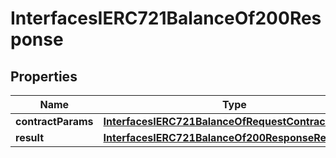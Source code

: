 
# InterfacesIERC721BalanceOf200Response

## Properties
Name | Type | Description | Notes
------------ | ------------- | ------------- | -------------
**contractParams** | [**InterfacesIERC721BalanceOfRequestContractParams**](InterfacesIERC721BalanceOfRequestContractParams.md) |  | 
**result** | [**InterfacesIERC721BalanceOf200ResponseResult**](InterfacesIERC721BalanceOf200ResponseResult.md) |  | 



